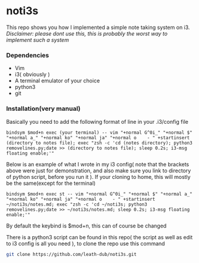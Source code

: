 # noti3s
This repo shows you how I implemented a simple note taking system on i3.
_Disclaimer: please dont use this, this is probably the worst way to implement such a system_

### Dependencies

* Vim 
* i3( obviously )
* A terminal emulator of your choice
* python3
* git

### Installation(very manual)

Basically you need to add the following format of line in your .i3/config file

```
bindsym $mod+n exec (your terminal) -- vim "+normal G^0i_" "+normal $" "+normal a_" "+normal ko" "+normal ja" "+normal o    - " +startinsert (directory to notes file); exec "zsh -c 'cd (notes directory); python3 removelines.py;date >> (directory to notes file); sleep 0.2s; i3-msg floating enable;'"
```
Below is an example of what I wrote in my i3 config( note that the brackets above were just for demonstration, and also make sure you link to directory of python script, before you run it ). If your cloning to home, this will mostly be the same(except for the terminal)

```
bindsym $mod+n exec st -- vim "+normal G^0i_" "+normal $" "+normal a_" "+normal ko" "+normal ja" "+normal o    - " +startinsert ~/noti3s/notes.md; exec "zsh -c 'cd ~/noti3s; python3 removelines.py;date >> ~/noti3s/notes.md; sleep 0.2s; i3-msg floating enable;'"
```

By default the keybind is $mod+n, this can of course be changed

There is a python3 script can be found in this repo( the script as well as edit to i3 config is all you need ), to clone the repo use this command
```zsh
git clone https://github.com/leath-dub/noti3s.git
```










